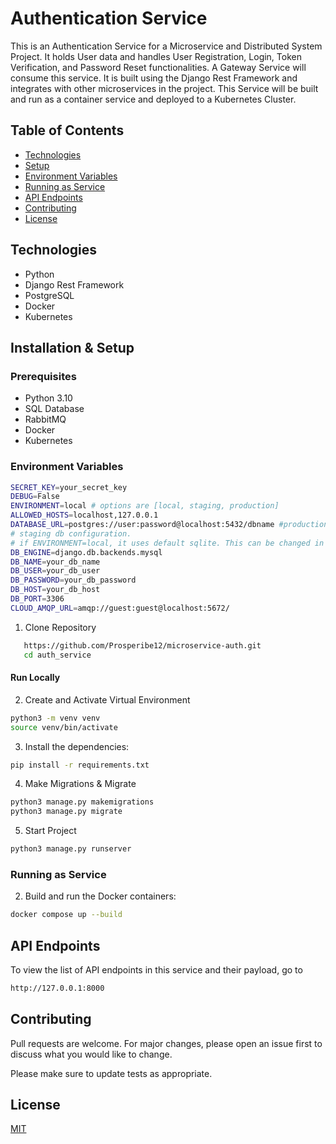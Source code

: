 # Authentication Service

This is an Authentication Service for a Microservice and Distributed System Project. It holds User data and handles User Registration, Login, Token Verification, and Password Reset functionalities. A Gateway Service will consume this service. It is built using the Django Rest Framework and integrates with other microservices in the project. This Service will be built and run as a container service and deployed to a Kubernetes Cluster.

## Table of Contents

- [Technologies](#technologies)
- [Setup](#setup)
- [Environment Variables](#environment-variables)
- [Running as Service](#running-the-service)
- [API Endpoints](#api-endpoints)
- [Contributing](#contributing)
- [License](#license)

## Technologies

- Python
- Django Rest Framework
- PostgreSQL
- Docker
- Kubernetes

## Installation & Setup

### Prerequisites

- Python 3.10
- SQL Database
- RabbitMQ
- Docker
- Kubernetes

### Environment Variables
```bash
SECRET_KEY=your_secret_key
DEBUG=False
ENVIRONMENT=local # options are [local, staging, production]
ALLOWED_HOSTS=localhost,127.0.0.1
DATABASE_URL=postgres://user:password@localhost:5432/dbname #production is configured to use Postgres, change in project_core/settings/production.py
# staging db configuration.
# if ENVIRONMENT=local, it uses default sqlite. This can be changed in the DATABASE section in the settings folder.
DB_ENGINE=django.db.backends.mysql 
DB_NAME=your_db_name
DB_USER=your_db_user
DB_PASSWORD=your_db_password
DB_HOST=your_db_host
DB_PORT=3306
CLOUD_AMQP_URL=amqp://guest:guest@localhost:5672/
```

1. Clone Repository
```bash
   https://github.com/Prosperibe12/microservice-auth.git
   cd auth_service
```
#### Run Locally

2. Create and Activate Virtual Environment
```bash
python3 -m venv venv
source venv/bin/activate
```
3. Install the dependencies:
```bash
pip install -r requirements.txt
```
4. Make Migrations & Migrate
```bash
python3 manage.py makemigrations
python3 manage.py migrate
```
5. Start Project
```bash
python3 manage.py runserver
```
### Running as Service
2. Build and run the Docker containers:
```bash
docker compose up --build
```
## API Endpoints
To view the list of API endpoints in this service and their payload, go to 
```bash
http://127.0.0.1:8000
```

## Contributing

Pull requests are welcome. For major changes, please open an issue first
to discuss what you would like to change.

Please make sure to update tests as appropriate.

## License

[MIT](https://choosealicense.com/licenses/mit/)